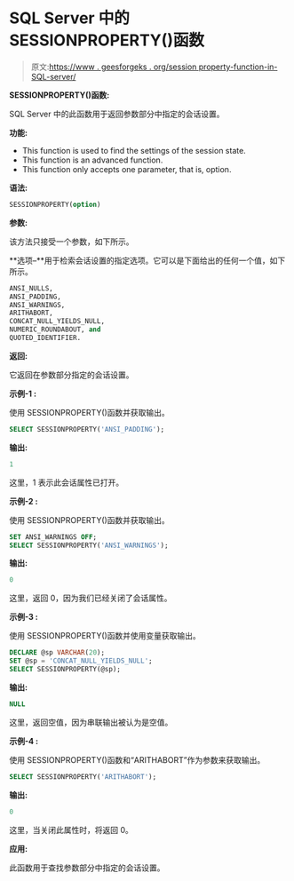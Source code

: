 # SQL Server 中的 SESSIONPROPERTY()函数

> 原文:[https://www . geesforgeks . org/session property-function-in-SQL-server/](https://www.geeksforgeeks.org/sessionproperty-function-in-sql-server/)

**SESSIONPROPERTY()函数:**

SQL Server 中的此函数用于返回参数部分中指定的会话设置。

**功能:**

*   This function is used to find the settings of the session state.
*   This function is an advanced function.
*   This function only accepts one parameter, that is, option.

**语法:**

```sql
SESSIONPROPERTY(option)
```

**参数:**

该方法只接受一个参数，如下所示。

**选项–**用于检索会话设置的指定选项。它可以是下面给出的任何一个值，如下所示。

```sql
ANSI_NULLS,
ANSI_PADDING,
ANSI_WARNINGS,
ARITHABORT,
CONCAT_NULL_YIELDS_NULL,
NUMERIC_ROUNDABOUT, and
QUOTED_IDENTIFIER.
```

**返回:**

它返回在参数部分指定的会话设置。

**示例-1 :**

使用 SESSIONPROPERTY()函数并获取输出。

```sql
SELECT SESSIONPROPERTY('ANSI_PADDING');
```

**输出:**

```sql
1
```

这里，1 表示此会话属性已打开。

**示例-2 :**

使用 SESSIONPROPERTY()函数并获取输出。

```sql
SET ANSI_WARNINGS OFF;
SELECT SESSIONPROPERTY('ANSI_WARNINGS');
```

**输出:**

```sql
0
```

这里，返回 0，因为我们已经关闭了会话属性。

**示例-3 :**

使用 SESSIONPROPERTY()函数并使用变量获取输出。

```sql
DECLARE @sp VARCHAR(20);
SET @sp = 'CONCAT_NULL_YIELDS_NULL';
SELECT SESSIONPROPERTY(@sp);
```

**输出:**

```sql
NULL
```

这里，返回空值，因为串联输出被认为是空值。

**示例-4 :**

使用 SESSIONPROPERTY()函数和“ARITHABORT”作为参数来获取输出。

```sql
SELECT SESSIONPROPERTY('ARITHABORT');
```

**输出:**

```sql
0
```

这里，当关闭此属性时，将返回 0。

**应用:**

此函数用于查找参数部分中指定的会话设置。
